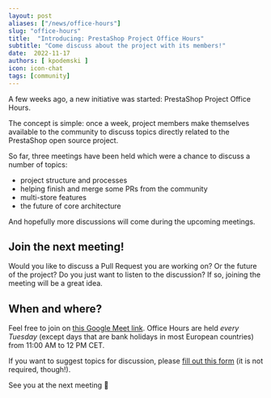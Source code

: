 ```yaml
---
layout: post
aliases: ["/news/office-hours"]
slug: "office-hours"
title:  "Introducing: PrestaShop Project Office Hours"
subtitle: "Come discuss about the project with its members!"
date:  2022-11-17
authors: [ kpodemski ]
icon: icon-chat
tags: [community]
---
```


A few weeks ago, a new initiative was started: PrestaShop Project Office Hours.

The concept is simple: once a week, project members make themselves available to the community to discuss topics directly related to the PrestaShop open source project.

So far, three meetings have been held which were a chance to discuss a number of topics:
- project structure and processes
- helping finish and merge some PRs from the community
- multi-store features
- the future of core architecture

And hopefully more discussions will come during the upcoming meetings.

## Join the next meeting!

Would you like to discuss a Pull Request you are working on? Or the future of the project? Do you just want to listen to the discussion? If so, joining the meeting will be a great idea.

## When and where?

Feel free to join on [this Google Meet link](https://meet.google.com/fer-hcgk-wti).
Office Hours are held *every Tuesday* (except days that are bank holidays in most European countries) from 11:00 AM to 12 PM CET.

If you want to suggest topics for discussion, please [fill out this form](https://forms.gle/2r7jPp5WxhFSUQme8) (it is not required, though!).

See you at the next meeting :wave:
